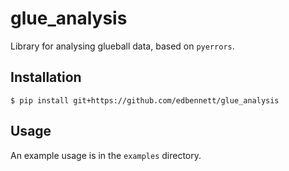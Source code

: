 # glue_analysis

Library for analysing glueball data, based on `pyerrors`.

## Installation

``` shellsession
$ pip install git+https://github.com/edbennett/glue_analysis
```

## Usage

An example usage is in the `examples` directory.
